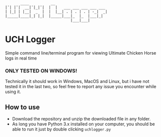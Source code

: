	       ____          __
	|¯| |¯|  __|¯|_|¯|  |  |   ___ ___ ___ ___ ___
	| |_| | |__|  _  |  |  |__| . | . | . | -_|  _|
	|_____|____|_| |_|  |_____|___|_  |_  |___|_|
	                              |___|___|	
# UCH Logger
Simple command line/terminal program for viewing Ultimate Chicken Horse logs in real time

### ONLY TESTED ON WINDOWS!
Technically it should work in Windows, MacOS and Linux, but i have not tested it in the last two, so feel free to report any issue you encounter while using it.

## How to use
- Download the repository and unzip the downloaded file in any folder.
- As long you have Python 3.x installed on your computer, you should be able to run it just by double clicking `uchlogger.py`
